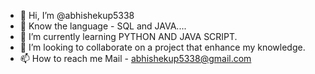- 👋 Hi, I’m @abhishekup5338
- 👀 Know the language - SQL and JAVA....
- 🌱 I’m currently learning PYTHON AND JAVA SCRIPT.
- 💞️ I’m looking to collaborate on a project that enhance my knowledge.
- 📫 How to reach me Mail - abhishekup5338@gmail.com

<!---
abhishekup5338/abhishekup5338 is a ✨ special ✨ repository because its `README.md` (this file) appears on your GitHub profile.
You can click the Preview link to take a look at your changes.
--->
